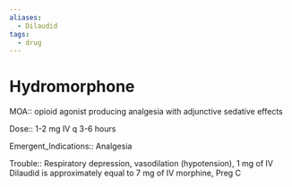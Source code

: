 ```yaml
---
aliases:
  - Dilaudid
tags:
  - drug
---
```

# Hydromorphone

MOA:: opioid agonist producing analgesia with adjunctive sedative effects

Dose:: 1-2 mg IV q 3-6 hours

Emergent_Indications:: Analgesia

Trouble:: Respiratory depression, vasodilation (hypotension), 1 mg of IV Dilaudid is approximately equal to 7 mg of IV morphine, Preg C